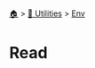 <!--startTocHeader-->
[🏠](../../README.md) > [🔧 Utilities](../README.md) > [Env](README.md)
# Read
<!--endTocHeader--

TODO: Write about `Read`

!--startTocSubTopic-->
<!--endTocSubTopic-->